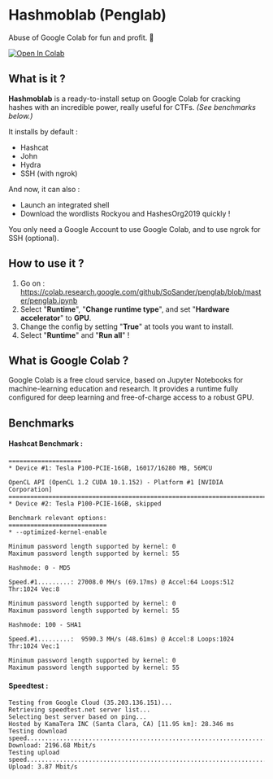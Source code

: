 # Hashmoblab (Penglab)
Abuse of Google Colab for fun and profit. 🐧

[![Open In Colab](https://colab.research.google.com/assets/colab-badge.svg)](https://colab.research.google.com/github/mxrch/penglab/blob/master/penglab.ipynb)

## What is it ?

**Hashmoblab** is a ready-to-install setup on Google Colab for cracking hashes with an incredible power, really useful for CTFs. *(See benchmarks below.)*

It installs by default :
* Hashcat
* John
* Hydra
* SSH (with ngrok)

And now, it can also :
* Launch an integrated shell
* Download the wordlists Rockyou and HashesOrg2019 quickly !

You only need a Google Account to use Google Colab, and to use ngrok for SSH (optional).

## How to use it ?
1. Go on : https://colab.research.google.com/github/SoSander/penglab/blob/master/penglab.ipynb
2. Select "**Runtime**", "**Change runtime type**", and set "**Hardware accelerator**" to **GPU**.
3. Change the config by setting "**True**" at tools you want to install.
4. Select "**Runtime**" and "**Run all**" !

## What is Google Colab ?
Google Colab is a free cloud service, based on Jupyter Notebooks for machine-learning education and research. It provides a runtime fully configured for deep learning and free-of-charge access to a robust GPU.

## Benchmarks

#### Hashcat Benchmark :
```CUDA API (CUDA 10.1)
====================
* Device #1: Tesla P100-PCIE-16GB, 16017/16280 MB, 56MCU

OpenCL API (OpenCL 1.2 CUDA 10.1.152) - Platform #1 [NVIDIA Corporation]
========================================================================
* Device #2: Tesla P100-PCIE-16GB, skipped

Benchmark relevant options:
===========================
* --optimized-kernel-enable

Minimum password length supported by kernel: 0
Maximum password length supported by kernel: 55

Hashmode: 0 - MD5

Speed.#1.........: 27008.0 MH/s (69.17ms) @ Accel:64 Loops:512 Thr:1024 Vec:8

Minimum password length supported by kernel: 0
Maximum password length supported by kernel: 55

Hashmode: 100 - SHA1

Speed.#1.........:  9590.3 MH/s (48.61ms) @ Accel:8 Loops:1024 Thr:1024 Vec:1

Minimum password length supported by kernel: 0
Maximum password length supported by kernel: 55
```

#### Speedtest :

```Retrieving speedtest.net configuration...
Testing from Google Cloud (35.203.136.151)...
Retrieving speedtest.net server list...
Selecting best server based on ping...
Hosted by KamaTera INC (Santa Clara, CA) [11.95 km]: 28.346 ms
Testing download speed................................................................................
Download: 2196.68 Mbit/s
Testing upload speed......................................................................................................
Upload: 3.87 Mbit/s
```
